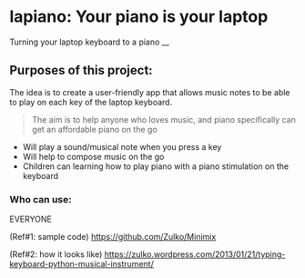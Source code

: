 # lapiano: Your piano is your laptop
Turning your laptop keyboard to a piano
__

## Purposes of this project: 

The idea is to create a user-friendly app that allows music notes to be able to play on each key of the laptop keyboard. 
>The aim is to help anyone who loves music, and piano specifically can get an affordable piano on the go

* Will play a sound/musical note when you press a key
* Will help to compose music on the go
* Children can learning how to play piano with a piano stimulation on the keyboard

### Who can use: 
EVERYONE


   

(Ref#1: sample code) https://github.com/Zulko/Minimix

(Ref#2: how it looks like) https://zulko.wordpress.com/2013/01/21/typing-keyboard-python-musical-instrument/
